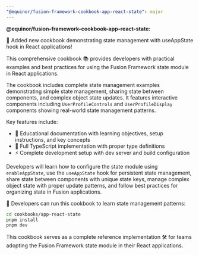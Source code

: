 ```yaml
---
"@equinor/fusion-framework-cookbook-app-react-state": major
---
```


**@equinor/fusion-framework-cookbook-app-react-state:**

🎉 Added new cookbook demonstrating state management with useAppState hook in React applications!

This comprehensive cookbook 📚 provides developers with practical examples and best practices for using the Fusion Framework state module in React applications.

The cookbook includes complete state management examples demonstrating simple state management, sharing state between components, and complex object state updates. It features interactive components including `UserProfileControls` and `UserProfileDisplay` components showing real-world state management patterns.

Key features include:
- 📖 Educational documentation with learning objectives, setup instructions, and key concepts
- 🔷 Full TypeScript implementation with proper type definitions  
- ⚡ Complete development setup with dev server and build configuration

Developers will learn how to configure the state module using `enableAppState`, use the `useAppState` hook for persistent state management, share state between components with unique state keys, manage complex object state with proper update patterns, and follow best practices for organizing state in Fusion applications.

🚀 Developers can run this cookbook to learn state management patterns:

```bash
cd cookbooks/app-react-state
pnpm install
pnpm dev
```

This cookbook serves as a complete reference implementation 🛠️ for teams adopting the Fusion Framework state module in their React applications.
